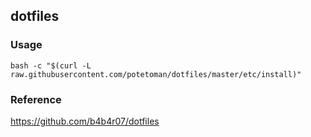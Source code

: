 ## dotfiles
### Usage
`bash -c "$(curl -L raw.githubusercontent.com/potetoman/dotfiles/master/etc/install)" `
### Reference
https://github.com/b4b4r07/dotfiles

